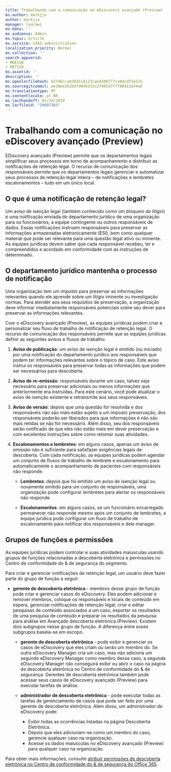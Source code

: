 ```yaml
---
title: Trabalhando com a comunicação no eDiscovery avançado (Preview)
ms.author: markjjo
author: markjjo
manager: laurawi
ms.date: ''
ms.audience: Admin
ms.topic: article
ms.service: o365-administration
localization_priority: Normal
ms.collection: ''
search.appverid:
- MOE150
- MET150
ms.assetid: ''
description: ''
ms.openlocfilehash: b27d6cca0382b18123cae4106f77ce0dcdf5e525
ms.sourcegitcommit: ee28ee2b2bdfd049333c2f495d7f7780d13af4a6
ms.translationtype: MT
ms.contentlocale: pt-BR
ms.lasthandoff: 01/29/2019
ms.locfileid: "29607383"
---
```

# <a name="working-with-communications-in-advanced-ediscovery-preview"></a>Trabalhando com a comunicação no eDiscovery avançado (Preview)

EDiscovery avançado (Preview) permite que os departamentos legais simplificar seus processos em torno de acompanhamento e distribuir as notificações de retenção legal. O recurso de comunicação dos responsáveis permite que os departamentos legais gerenciar e automatizar seus processos de retenção legal inteira – de notificações e lembretes escalonamentos – tudo em um único local.

## <a name="what-is-a-legal-hold-notification"></a>O que é uma notificação de retenção legal?

Um aviso de isenção legal (também conhecido como um *bloqueio de litígio*) é uma notificação enviada do departamento jurídico de uma organização para os funcionários, a equipe contingente ou outros responsáveis de dados. Essas notificações instruem responsáveis para preservar as informações armazenadas eletronicamente (ESI), bem como qualquer material que pode ser relevante para uma questão legal ativo ou iminente. As equipes jurídicas devem saber que cada responsável recebeu, ler e compreendidos e acordado em conformidade com as instruções de determinado.

## <a name="the-legal-hold-notification-process"></a>O departamento jurídico mantenha o processo de notificação

Uma organização tem um imposto para preservar as informações relevantes quando ele aprende sobre um litígio iminente ou investigação normas. Para atender aos seus requisitos de preservação, a organização deve informar imediatamente responsáveis potenciais sobre seu dever para preservar as informações relevantes. 

Com o eDiscovery avançado (Preview), as equipes jurídicas podem criar e personalizar seu fluxo de trabalho de notificação de retenção legal. O recurso de comunicação dos responsáveis permite que as equipes jurídicas definir as seguintes avisos e fluxos de trabalho:

1. **Aviso de publicação**: um aviso de isenção legal é emitido (ou iniciado) por uma notificação do departamento jurídico aos responsáveis que podem ter informações relevantes sobre o tópico de caso. Este aviso instrui os responsáveis para preservar todas as informações que podem ser necessários para descoberta. 
   
2.  **Aviso de re-emissão**: responsáveis durante um caso, talvez seja necessário para preservar adicionais ou menos informações que anteriormente era instruídas. Para este cenário, você pode atualizar o aviso de isenção existente e retransmite aos seus responsáveis.

3.  **Aviso de versão**: depois que uma questão for resolvida e dos responsáveis não são mais estão sujeito a um imposto preservação, dos responsáveis poderão ser liberados para que informações é não são mais retidas se não for necessário. Além disso, seu dos responsáveis serão notificado de que eles não estão mais em dever preservação e com excelentes instruções sobre como retomar suas atividades.

4. **Escalonamentos e lembretes**: em alguns casos, apenas um aviso de emissão não é suficiente para satisfazer exigências legais de descoberta. Com cada notificação, as equipes jurídicas podem agendar um conjunto de fluxos de trabalho de lembrete e escalonamento para automaticamente o acompanhamento de pacientes com responsáveis não responde.

    - **Lembretes**: depois que foi emitido um aviso de isenção legal ou novamente emitido para um conjunto de responsáveis, uma organização pode configurar lembretes para alertar os responsáveis não responde. 

    - **Escalonamentos**: em alguns casos, se um funcionário encarregado permanecer não responde mesmo após um conjunto de lembretes, a equipe jurídica pode configurar um fluxo de trabalho de escalonamento para notificar dos responsáveis e dele manager.

## <a name="role-groups-and-permissions"></a>Grupos de funções e permissões 

As equipes jurídicas podem controlar e suas atividades maiusculas usando grupos de funções relacionadas a descoberta eletrônica e permissões no Centro de conformidade do & de segurança do segmento. 

Para criar e gerenciar notificações de retenção legal, um usuário deve fazer parte do grupo de função a seguir:

- **gerente de descoberta eletrônica** - membros desse grupo de função pode criar e gerenciar casos do eDiscovery. Eles podem adicionar e remover membros, coloque os responsáveis e locais de conteúdo em espera, gerenciar notificações de retenção legal, criar e editar pesquisas de conteúdo associados a um caso, exportar os resultados de uma pesquisa de conteúdo e preparar os resultados da pesquisa para análise em Avançado descoberta eletrônica (Preview). Existem dois subgrupos nesse grupo de função. A diferença entre esses subgrupos baseia-se em escopo.

  - **gerente de descoberta eletrônica** - pode exibir e gerenciar os casos de eDiscovery que eles criam ou serão um membro do. Se outra eDiscovery Manager cria um caso, mas não adiciona um segundo eDiscovery Manager como membro desse caso, a segunda eDiscovery Manager não conseguirá exibir ou abrir o caso na página de descoberta eletrônica no Centro de conformidade do & de segurança. Gerentes de descoberta eletrônica também pode acessar seus casos de eDiscovery avançado (Preview) para executar tarefas de análise.

  - **administrador de descoberta eletrônica** - pode executar todas as tarefas de gerenciamento de casos que pode ser feito por uma gerente de descoberta eletrônica. Além disso, um administrador de eDiscovery pode:
    
    - Exibir todas as ocorrências listadas na página Descoberta Eletrônica.
    - Depois que eles adicionam-se como um membro do caso, gerencie qualquer caso na organização.
    - Acesse os dados maiusculas no eDiscovery avançado (Preview) para qualquer caso na organização.

Para obter mais informações, consulte [atribuir permissões de descoberta eletrônica no Centro de conformidade do & de segurança do Office 365](../assign-ediscovery-permissions.md).